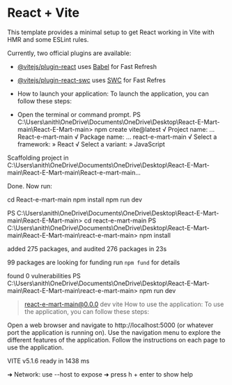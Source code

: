 # React + Vite

This template provides a minimal setup to get React working in Vite with HMR and some ESLint rules.
 
Currently, two official plugins are available:

- [@vitejs/plugin-react](https://github.com/vitejs/vite-plugin-react/blob/main/packages/plugin-react/README.md) uses [Babel](https://babeljs.io/) for Fast Refresh
- [@vitejs/plugin-react-swc](https://github.com/vitejs/vite-plugin-react-swc) uses [SWC](https://swc.rs/) for Fast Refres


- How to launch your application: To launch the application, you can follow these steps:
- Open the terminal or command prompt.
PS C:\Users\anith\OneDrive\Documents\OneDrive\Desktop\React-E-Mart-main\React-E-Mart-main> npm create vite@latest
√ Project name: ... React-e-mart-main
√ Package name: ... react-e-mart-main
√ Select a framework: » React
√ Select a variant: » JavaScript

Scaffolding project in C:\Users\anith\OneDrive\Documents\OneDrive\Desktop\React-E-Mart-main\React-E-Mart-main\React-e-mart-main...

Done. Now run:

  cd React-e-mart-main
  npm install
  npm run dev

PS C:\Users\anith\OneDrive\Documents\OneDrive\Desktop\React-E-Mart-main\React-E-Mart-main> cd react-e-mart-main
PS C:\Users\anith\OneDrive\Documents\OneDrive\Desktop\React-E-Mart-main\React-E-Mart-main\react-e-mart-main> npm install

added 275 packages, and audited 276 packages in 23s

99 packages are looking for funding
  run `npm fund` for details

found 0 vulnerabilities
PS C:\Users\anith\OneDrive\Documents\OneDrive\Desktop\React-E-Mart-main\React-E-Mart-main\react-e-mart-main> npm run dev

> react-e-mart-main@0.0.0 dev
> vite
> How to use the application: To use the application, you can follow these steps:

Open a web browser and navigate to http://localhost:5000 (or whatever port the application is running on).
Use the navigation menu to explore the different features of the application.
Follow the instructions on each page to use the application.


  VITE v5.1.6  ready in 1438 ms


  ➜  Network: use --host to expose
  ➜  press h + enter to show help







